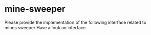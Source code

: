 # mine-sweeper

Please provide the implementation of the following interface related to mines sweeper
Have a look on interface.